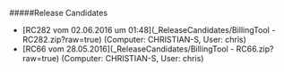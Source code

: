 #####Release Candidates
* [RC282 vom 02.06.2016 um 01:48](_ReleaseCandidates/BillingTool - RC282.zip?raw=true) (Computer: CHRISTIAN-S, User: chris)
* [RC66 vom 28.05.2016](_ReleaseCandidates/BillingTool - RC66.zip?raw=true) (Computer: CHRISTIAN-S, User: chris)
